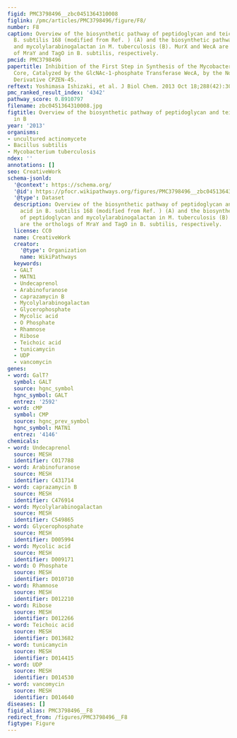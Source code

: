 ```yaml
---
figid: PMC3798496__zbc0451364310008
figlink: /pmc/articles/PMC3798496/figure/F8/
number: F8
caption: Overview of the biosynthetic pathway of peptidoglycan and teichoic acid in
  B. subtilis 168 (modified from Ref. ) (A) and the biosynthetic pathway of peptidoglycan
  and mycolylarabinogalactan in M. tuberculosis (B). MurX and WecA are the orthologs
  of MraY and TagO in B. subtilis, respectively.
pmcid: PMC3798496
papertitle: Inhibition of the First Step in Synthesis of the Mycobacterial Cell Wall
  Core, Catalyzed by the GlcNAc-1-phosphate Transferase WecA, by the Novel Caprazamycin
  Derivative CPZEN-45.
reftext: Yoshimasa Ishizaki, et al. J Biol Chem. 2013 Oct 18;288(42):30309-30319.
pmc_ranked_result_index: '4342'
pathway_score: 0.8910797
filename: zbc0451364310008.jpg
figtitle: Overview of the biosynthetic pathway of peptidoglycan and teichoic acid
  in B
year: '2013'
organisms:
- uncultured actinomycete
- Bacillus subtilis
- Mycobacterium tuberculosis
ndex: ''
annotations: []
seo: CreativeWork
schema-jsonld:
  '@context': https://schema.org/
  '@id': https://pfocr.wikipathways.org/figures/PMC3798496__zbc0451364310008.html
  '@type': Dataset
  description: Overview of the biosynthetic pathway of peptidoglycan and teichoic
    acid in B. subtilis 168 (modified from Ref. ) (A) and the biosynthetic pathway
    of peptidoglycan and mycolylarabinogalactan in M. tuberculosis (B). MurX and WecA
    are the orthologs of MraY and TagO in B. subtilis, respectively.
  license: CC0
  name: CreativeWork
  creator:
    '@type': Organization
    name: WikiPathways
  keywords:
  - GALT
  - MATN1
  - Undecaprenol
  - Arabinofuranose
  - caprazamycin B
  - Mycolylarabinogalactan
  - Glycerophosphate
  - Mycolic acid
  - O Phosphate
  - Rhamnose
  - Ribose
  - Teichoic acid
  - tunicamycin
  - UDP
  - vancomycin
genes:
- word: GalT?
  symbol: GALT
  source: hgnc_symbol
  hgnc_symbol: GALT
  entrez: '2592'
- word: cMP
  symbol: CMP
  source: hgnc_prev_symbol
  hgnc_symbol: MATN1
  entrez: '4146'
chemicals:
- word: Undecaprenol
  source: MESH
  identifier: C017788
- word: Arabinofuranose
  source: MESH
  identifier: C431714
- word: caprazamycin B
  source: MESH
  identifier: C476914
- word: Mycolylarabinogalactan
  source: MESH
  identifier: C549865
- word: Glycerophosphate
  source: MESH
  identifier: D005994
- word: Mycolic acid
  source: MESH
  identifier: D009171
- word: O Phosphate
  source: MESH
  identifier: D010710
- word: Rhamnose
  source: MESH
  identifier: D012210
- word: Ribose
  source: MESH
  identifier: D012266
- word: Teichoic acid
  source: MESH
  identifier: D013682
- word: tunicamycin
  source: MESH
  identifier: D014415
- word: UDP
  source: MESH
  identifier: D014530
- word: vancomycin
  source: MESH
  identifier: D014640
diseases: []
figid_alias: PMC3798496__F8
redirect_from: /figures/PMC3798496__F8
figtype: Figure
---
```

